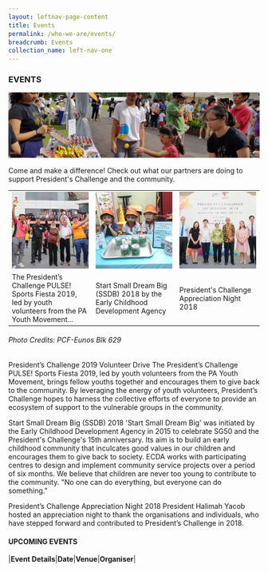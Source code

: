 ```yaml
---
layout: leftnav-page-content
title: Events
permalink: /who-we-are/events/
breadcrumb: Events
collection_name: left-nav-one
---
```


### EVENTS

![Event Top Banner](/images/event-top-banner.jpg "Event Top Banner")

Come and make a difference! Check out what our partners are doing to support President's Challenge and the community.

<table>
  <tr>
     <td width="33.3%">
       <img src="/images/IMG-20190720-WA0018v1.jpg" alt="President’s Challenge PULSE! Sports Fiesta 2019" />
     </td>
     <td width="33.3%">
       <img src="/images/PCF-Eunos_1.jpg" alt="Start Small Dream Big (SSDB) 2018" />
     </td>
     <td width="33.3%">
       <img src="/images/President-s-Challenge-Appreciation-Night.jpg" alt="President's Challenge Appreciation Night 2018" />
     </td>
  </tr>
  <tr>
     <td>
       The President’s Challenge PULSE! Sports Fiesta 2019, led by youth volunteers from the PA Youth Movement...
     </td>
     <td>
       Start Small Dream Big (SSDB) 2018 by the Early Childhood Development Agency
     </td>
     <td>
       President's Challenge Appreciation Night 2018
     </td>
  </tr>
</table>

###### Photo Credits: PCF-Eunos Blk 629


President’s Challenge 2019 Volunteer Drive
The President’s Challenge PULSE! Sports Fiesta 2019, led by youth volunteers from the PA Youth Movement, brings fellow youths together and encourages them to give back to the community. By leveraging the energy of youth volunteers, President’s Challenge hopes to harness the collective efforts of everyone to provide an ecosystem of support to the vulnerable groups in the community.


Start Small Dream Big (SSDB) 2018
'Start Small Dream Big' was initiated by the Early Childhood Development Agency in 2015 to celebrate SG50 and the President's Challenge's 15th anniversary. Its aim is to build an early childhood community that inculcates good values in our children and encourages them to give back to society. ECDA works with participating centres to design and implement community service projects over a period of six months. We believe that children are never too young to contribute to the community. "No one can do everything, but everyone can do something." 



President’s Challenge Appreciation Night 2018
President Halimah Yacob hosted an appreciation night to thank the organisations and individuals, who have stepped forward and contributed to President’s Challenge in 2018. 

#### UPCOMING EVENTS

|**Event Details**|**Date**|**Venue**|**Organiser**|
